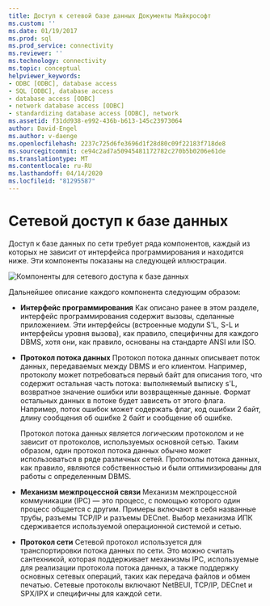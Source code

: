 ```yaml
---
title: Доступ к сетевой базе данных Документы Майкрософт
ms.custom: ''
ms.date: 01/19/2017
ms.prod: sql
ms.prod_service: connectivity
ms.reviewer: ''
ms.technology: connectivity
ms.topic: conceptual
helpviewer_keywords:
- ODBC [ODBC], database access
- SQL [ODBC], database access
- database access [ODBC]
- network database access [ODBC]
- standardizing database access [ODBC], network
ms.assetid: f31dd938-e992-436b-b613-145c23973064
author: David-Engel
ms.author: v-daenge
ms.openlocfilehash: 2237c725d6fe3696d1f28d80c09f22183f718de8
ms.sourcegitcommit: ce94c2ad7a50945481172782c270b5b0206e61de
ms.translationtype: MT
ms.contentlocale: ru-RU
ms.lasthandoff: 04/14/2020
ms.locfileid: "81295587"
---
```

# <a name="network-database-access"></a>Сетевой доступ к базе данных
Доступ к базе данных по сети требует ряда компонентов, каждый из которых не зависит от интерфейса программирования и находится ниже. Эти компоненты показаны на следующей иллюстрации.  
  
 ![Компоненты для сетевого доступа к базе данных](../../odbc/reference/media/pr04.gif "pr04")  
  
 Дальнейшее описание каждого компонента следующим образом:  
  
-   **Интерфейс программирования** Как описано ранее в этом разделе, интерфейс программирования содержит вызовы, сделанные приложением. Эти интерфейсы (встроенные модули S'L, S-L и интерфейсы уровня вызова), как правило, специфичны для каждого DBMS, хотя они, как правило, основаны на стандарте ANSI или ISO.  
  
-   **Протокол потока данных** Протокол потока данных описывает поток данных, передаваемых между DBMS и его клиентом. Например, протоколу может потребоваться первый байт для описания того, что содержит остальная часть потока: выполняемый выписку s'L, возвратное значение ошибки или возвращенные данные. Формат остальных данных в потоке будет зависеть от этого флага. Например, поток ошибок может содержать флаг, код ошибки 2 байт, длину сообщения об ошибке 2 байт и сообщение об ошибке.  
  
     Протокол потока данных является логическим протоколом и не зависит от протоколов, используемых основной сетью. Таким образом, один протокол потока данных обычно может использоваться в ряде различных сетей. Протоколы потока данных, как правило, являются собственностью и были оптимизированы для работы с определенным DBMS.  
  
-   **Механизм межпроцессной связи** Механизм межпроцессной коммуникации (IPC) — это процесс, с помощью которого один процесс общается с другим. Примеры включают в себя названные трубы, разъемы TCP/IP и разъемы DECnet. Выбор механизма ИПК сдерживается используемой операционной системой и сетью.  
  
-   **Протокол сети** Сетевой протокол используется для транспортировки потока данных по сети. Это можно считать сантехникой, которая поддерживает механизмы IPC, используемые для реализации протокола потока данных, а также поддержку основных сетевых операций, таких как передача файлов и обмен печатью. Сетевые протоколы включают NetBEUI, TCP/IP, DECnet и SPX/IPX и специфичны для каждой сети.
